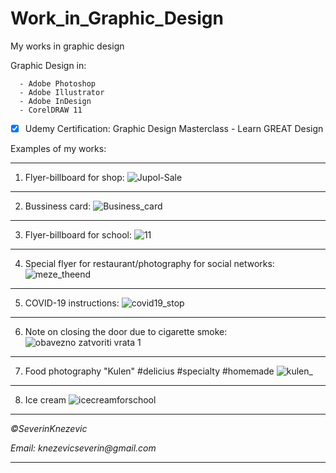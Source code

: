 # Work_in_Graphic_Design
My works in graphic design 



Graphic Design in:

      - Adobe Photoshop 
      - Adobe Illustrator 
      - Adobe InDesign 
      - CorelDRAW 11

- [x] Udemy Certification: Graphic Design Masterclass - Learn GREAT Design 


Examples of my works:
****
1.    Flyer-billboard for shop:
      ![Jupol-Sale](https://user-images.githubusercontent.com/81822988/113870948-aac5e180-97b2-11eb-9f8a-bfb243c40d59.jpg)  
****     
2.    Bussiness card:
     ![Business_card](https://user-images.githubusercontent.com/81822988/114532253-f2ce8380-9c4c-11eb-92ca-b5ee0e954c95.jpg)
****
3.    Flyer-billboard for school: 
      ![11](https://user-images.githubusercontent.com/81822988/113870928-a6012d80-97b2-11eb-8ec3-04cdac841c98.png)
****
4.    Special flyer for restaurant/photography for social networks:
      ![meze_theend](https://user-images.githubusercontent.com/81822988/114288222-dc1e0600-9a6d-11eb-8460-fcf08188254a.jpg)
****
5.    COVID-19 instructions:
      ![covid19_stop](https://user-images.githubusercontent.com/81822988/114436599-d0455780-9bc5-11eb-8e78-4e8256b53b47.jpg)
****     
6.    Note on closing the door due to cigarette smoke:
      ![obavezno zatvoriti vrata 1](https://user-images.githubusercontent.com/81822988/114436642-de937380-9bc5-11eb-8d32-d0682f02e7ae.jpg)
****
7.    Food photography "Kulen" #delicius #specialty #homemade
      ![kulen_](https://user-images.githubusercontent.com/81822988/114527854-ba2cab00-9c48-11eb-8045-e13aa026329d.jpg)
****
8.    Ice cream
      ![icecreamforschool](https://user-images.githubusercontent.com/81822988/116531800-d8003e00-a8df-11eb-9c56-361ffc9c7a69.jpg)
****      
 
*©SeverinKnezevic*

_Email: knezevicseverin@gmail.com_

****
